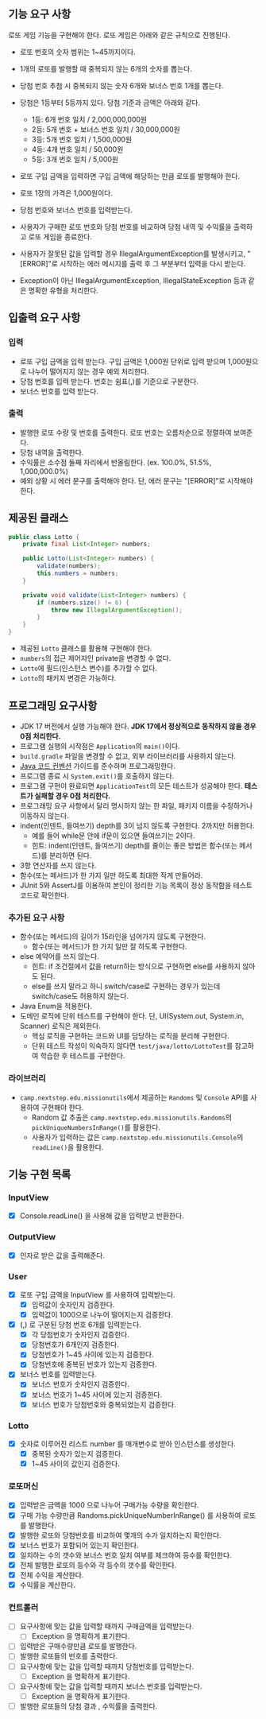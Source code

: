## 기능 요구 사항

로또 게임 기능을 구현해야 한다. 로또 게임은 아래와 같은 규칙으로 진행된다.

- 로또 번호의 숫자 범위는 1~45까지이다.
- 1개의 로또를 발행할 때 중복되지 않는 6개의 숫자를 뽑는다.
- 당첨 번호 추첨 시 중복되지 않는 숫자 6개와 보너스 번호 1개를 뽑는다.
- 당첨은 1등부터 5등까지 있다. 당첨 기준과 금액은 아래와 같다.
    - 1등: 6개 번호 일치 / 2,000,000,000원
    - 2등: 5개 번호 + 보너스 번호 일치 / 30,000,000원
    - 3등: 5개 번호 일치 / 1,500,000원
    - 4등: 4개 번호 일치 / 50,000원
    - 5등: 3개 번호 일치 / 5,000원
  


- 로또 구입 금액을 입력하면 구입 금액에 해당하는 만큼 로또를 발행해야 한다.
- 로또 1장의 가격은 1,000원이다.
- 당첨 번호와 보너스 번호를 입력받는다.
- 사용자가 구매한 로또 번호와 당첨 번호를 비교하여 당첨 내역 및 수익률을 출력하고 로또 게임을 종료한다.
- 사용자가 잘못된 값을 입력할 경우 IllegalArgumentException를 발생시키고, "[ERROR]"로 시작하는 에러 메시지를 출력 후 그 부분부터 입력을 다시 받는다.
- Exception이 아닌 IllegalArgumentException, IllegalStateException 등과 같은 명확한 유형을 처리한다.


## 입출력 요구 사항

### 입력
- 로또 구입 금액을 입력 받는다. 구입 금액은 1,000원 단위로 입력 받으며 1,000원으로 나누어 떨어지지 않는 경우 예외 처리한다.
- 당첨 번호를 입력 받는다. 번호는 쉼표(,)를 기준으로 구분한다.
- 보너스 번호를 입력 받는다.


### 출력
- 발행한 로또 수량 및 번호를 출력한다. 로또 번호는 오름차순으로 정렬하여 보여준다.
- 당첨 내역을 출력한다.
- 수익률은 소수점 둘째 자리에서 반올림한다. (ex. 100.0%, 51.5%, 1,000,000.0%)
- 예외 상황 시 에러 문구를 출력해야 한다. 단, 에러 문구는 "[ERROR]"로 시작해야 한다.


## 제공된 클래스

```java
public class Lotto {
    private final List<Integer> numbers;

    public Lotto(List<Integer> numbers) {
        validate(numbers);
        this.numbers = numbers;
    }

    private void validate(List<Integer> numbers) {
        if (numbers.size() != 6) {
            throw new IllegalArgumentException();
        }
    }
}
```

- 제공된 `Lotto` 클래스를 활용해 구현해야 한다.
- `numbers`의 접근 제어자인 private을 변경할 수 없다.
- `Lotto`에 필드(인스턴스 변수)를 추가할 수 없다.
- `Lotto`의 패키지 변경은 가능하다.


## 프로그래밍 요구사항

- JDK 17 버전에서 실행 가능해야 한다. **JDK 17에서 정상적으로 동작하지 않을 경우 0점 처리한다.**
- 프로그램 실행의 시작점은 `Application`의 `main()`이다.
- `build.gradle` 파일을 변경할 수 없고, 외부 라이브러리를 사용하지 않는다.
- [Java 코드 컨벤션](https://github.com/woowacourse/woowacourse-docs/tree/master/styleguide/java) 가이드를 준수하며 프로그래밍한다.
- 프로그램 종료 시 `System.exit()`를 호출하지 않는다.
- 프로그램 구현이 완료되면 `ApplicationTest`의 모든 테스트가 성공해야 한다. **테스트가 실패할 경우 0점 처리한다.**
- 프로그래밍 요구 사항에서 달리 명시하지 않는 한 파일, 패키지 이름을 수정하거나 이동하지 않는다.
- indent(인덴트, 들여쓰기) depth를 3이 넘지 않도록 구현한다. 2까지만 허용한다.
    - 예를 들어 while문 안에 if문이 있으면 들여쓰기는 2이다.
    - 힌트: indent(인덴트, 들여쓰기) depth를 줄이는 좋은 방법은 함수(또는 메서드)를 분리하면 된다.
- 3항 연산자를 쓰지 않는다.
- 함수(또는 메서드)가 한 가지 일만 하도록 최대한 작게 만들어라.
- JUnit 5와 AssertJ를 이용하여 본인이 정리한 기능 목록이 정상 동작함을 테스트 코드로 확인한다.

### 추가된 요구 사항

- 함수(또는 메서드)의 길이가 15라인을 넘어가지 않도록 구현한다.
    - 함수(또는 메서드)가 한 가지 일만 잘 하도록 구현한다.
- else 예약어를 쓰지 않는다.
    - 힌트: if 조건절에서 값을 return하는 방식으로 구현하면 else를 사용하지 않아도 된다.
    - else를 쓰지 말라고 하니 switch/case로 구현하는 경우가 있는데 switch/case도 허용하지 않는다.
- Java Enum을 적용한다.
- 도메인 로직에 단위 테스트를 구현해야 한다. 단, UI(System.out, System.in, Scanner) 로직은 제외한다.
    - 핵심 로직을 구현하는 코드와 UI를 담당하는 로직을 분리해 구현한다.
    - 단위 테스트 작성이 익숙하지 않다면 `test/java/lotto/LottoTest`를 참고하여 학습한 후 테스트를 구현한다.

### 라이브러리

- `camp.nextstep.edu.missionutils`에서 제공하는 `Randoms` 및 `Console`
  API를 사용하여 구현해야 한다.
    - Random 값 추출은 `camp.nextstep.edu.missionutils.Randoms`의 `pickUniqueNumbersInRange()`를 활용한다.
    - 사용자가 입력하는 값은 `camp.nextstep.edu.missionutils.Console`의 `readLine()`을 활용한다.

## 기능 구현 목록

### InputView
- [x] Console.readLine() 을 사용해 값을 입력받고 반환한다.

### OutputView
- [x] 인자로 받은 값을 출력해준다.

### User
- [x] 로또 구입 금액을 InputView 를 사용하여 입력받는다.
  - [x] 입력값이 숫자인지 검증한다.
  - [x] 입력값이 1000으로 나누어 떨어지는지 검증한다.
- [x] (,) 로 구분된 당첨 번호 6개를 입력받는다.
  - [x] 각 당첨번호가 숫자인지 검증한다.
  - [x] 당첨번호가 6개인지 검증한다.
  - [x] 당첨번호가 1~45 사이에 있는지 검증한다.
  - [x] 당첨번호에 중복된 번호가 있는지 검증한다.
- [x] 보너스 번호를 입력받는다.
  - [x] 보너스 번호가 숫자인지 검증한다.
  - [x] 보너스 번호가 1~45 사이에 있는지 검증한다.
  - [x] 보너스 번호가 당첨번호와 중복되었는지 검증한다.

### Lotto
- [x] 숫자로 이루어진 리스트 number 를 매개변수로 받아 인스턴스를 생성한다.
  - [x] 중복된 숫자가 있는지 검증한다.
  - [x] 1~45 사이의 값인지 검증한다.

### 로또머신
- [x] 입력받은 금액을 1000 으로 나누어 구매가능 수량을 확인한다.
- [x] 구매 가능 수량만큼 Randoms.pickUniqueNumberInRange() 를 사용하여 로또를 발행한다.
- [x] 발행한 로또와 당첨번호를 비교하여 몇개의 수가 일치하는지 확인한다.
- [x] 보너스 번호가 포함되어 있는지 확인한다.
- [x] 일치하는 수의 갯수와 보너스 번호 일치 여부를 체크하여 등수를 확인한다.
- [x] 전체 발행한 로또의 등수와 각 등수의 갯수를 확인한다.
- [x] 전체 수익을 계산한다.
- [x] 수익률을 계산한다.

### 컨트롤러
- [ ] 요구사항에 맞는 값을 입력할 때까지 구매금액을 입력받는다.
  - [ ] Exception 을 명확하게 표기한다.
- [ ] 입력받은 구매수량만큼 로또를 발행한다.
- [ ] 발행한 로또들의 번호를 출력한다.
- [ ] 요구사항에 맞는 값을 입력할 때까지 당첨번호를 입력받는다.
  - [ ] Exception 을 명확하게 표기한다.
- [ ] 요구사항에 맞는 값을 입력할 때까지 보너스 번호를 입력받는다.
  - [ ] Exception 을 명확하게 표기한다.
- [ ] 발행한 로또들의 당첨 결과 , 수익률을 출력한다.